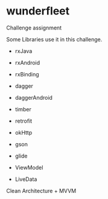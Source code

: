 # wunderfleet
Challenge assignment

Some Libraries use it in this challenge.

* rxJava
* rxAndroid
* rxBinding
* dagger
* daggerAndroid
* timber
* retrofit
* okHttp
* gson
* glide

* ViewModel
* LiveData

Clean Architecture + MVVM

